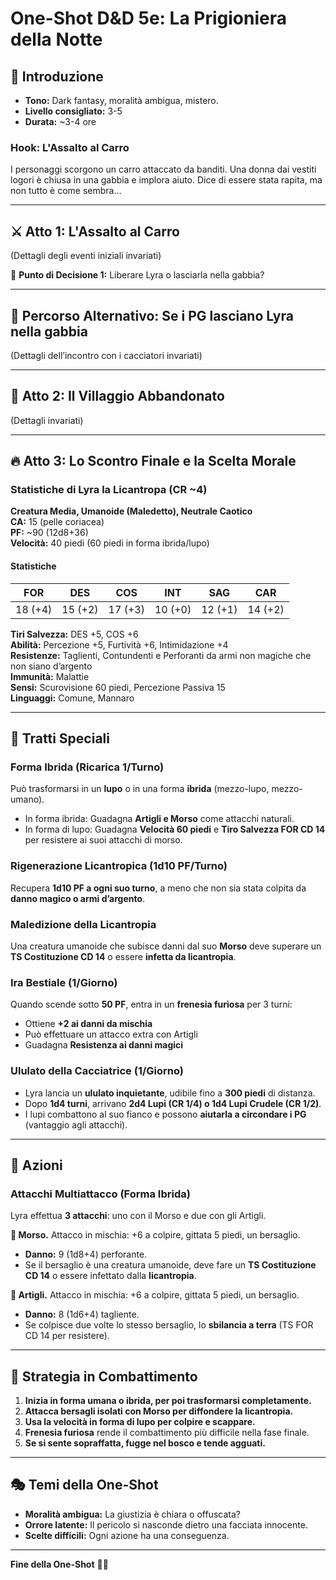 # **One-Shot D&D 5e: La Prigioniera della Notte**

## 🐺 **Introduzione**
- **Tono:** Dark fantasy, moralità ambigua, mistero.  
- **Livello consigliato:** 3-5  
- **Durata:** ~3-4 ore  

### **Hook: L'Assalto al Carro**
I personaggi scorgono un carro attaccato da banditi. Una donna dai vestiti logori è chiusa in una gabbia e implora aiuto. Dice di essere stata rapita, ma non tutto è come sembra...

---

## ⚔️ **Atto 1: L'Assalto al Carro**
(Dettagli degli eventi iniziali invariati)  

🤔 **Punto di Decisione 1:** Liberare Lyra o lasciarla nella gabbia?  

---

## 🌲 **Percorso Alternativo: Se i PG lasciano Lyra nella gabbia**
(Dettagli dell’incontro con i cacciatori invariati)  

---

## 🌲 **Atto 2: Il Villaggio Abbandonato**
(Dettagli invariati)  

---

## 🔥 **Atto 3: Lo Scontro Finale e la Scelta Morale**

### **Statistiche di Lyra la Licantropa (CR ~4)**
**Creatura Media, Umanoide (Maledetto), Neutrale Caotico**  
**CA:** 15 (pelle coriacea)  
**PF:** ~90 (12d8+36)  
**Velocità:** 40 piedi (60 piedi in forma ibrida/lupo)  

#### **Statistiche**
| FOR | DES | COS | INT | SAG | CAR |
|:--:|:--:|:--:|:--:|:--:|:--:|
| 18 (+4) | 15 (+2) | 17 (+3) | 10 (+0) | 12 (+1) | 14 (+2) |

**Tiri Salvezza:** DES +5, COS +6  
**Abilità:** Percezione +5, Furtività +6, Intimidazione +4  
**Resistenze:** Taglienti, Contundenti e Perforanti da armi non magiche che non siano d’argento  
**Immunità:** Malattie  
**Sensi:** Scurovisione 60 piedi, Percezione Passiva 15  
**Linguaggi:** Comune, Mannaro  

---

## 🐺 **Tratti Speciali**

### **Forma Ibrida (Ricarica 1/Turno)**
Può trasformarsi in un **lupo** o in una forma **ibrida** (mezzo-lupo, mezzo-umano).  
- In forma ibrida: Guadagna **Artigli e Morso** come attacchi naturali.  
- In forma di lupo: Guadagna **Velocità 60 piedi** e **Tiro Salvezza FOR CD 14** per resistere ai suoi attacchi di morso.  

### **Rigenerazione Licantropica (1d10 PF/Turno)**
Recupera **1d10 PF a ogni suo turno**, a meno che non sia stata colpita da **danno magico o armi d’argento**.  

### **Maledizione della Licantropia**
Una creatura umanoide che subisce danni dal suo **Morso** deve superare un **TS Costituzione CD 14** o essere **infetta da licantropia**.  

### **Ira Bestiale (1/Giorno)**
Quando scende sotto **50 PF**, entra in un **frenesia furiosa** per 3 turni:  
- Ottiene **+2 ai danni da mischia**  
- Può effettuare un attacco extra con Artigli  
- Guadagna **Resistenza ai danni magici**  

### **Ululato della Cacciatrice (1/Giorno)**
- Lyra lancia un **ululato inquietante**, udibile fino a **300 piedi** di distanza.  
- Dopo **1d4 turni**, arrivano **2d4 Lupi (CR 1/4) o 1d4 Lupi Crudele (CR 1/2)**.  
- I lupi combattono al suo fianco e possono **aiutarla a circondare i PG** (vantaggio agli attacchi).  

---

## 🐺 **Azioni**

### **Attacchi Multiattacco (Forma Ibrida)**
Lyra effettua **3 attacchi**: uno con il Morso e due con gli Artigli.  

**🔹 Morso.** Attacco in mischia: +6 a colpire, gittata 5 piedi, un bersaglio.  
- **Danno:** 9 (1d8+4) perforante.  
- Se il bersaglio è una creatura umanoide, deve fare un **TS Costituzione CD 14** o essere infettato dalla **licantropia**.  

**🔹 Artigli.** Attacco in mischia: +6 a colpire, gittata 5 piedi, un bersaglio.  
- **Danno:** 8 (1d6+4) tagliente.  
- Se colpisce due volte lo stesso bersaglio, lo **sbilancia a terra** (TS FOR CD 14 per resistere).  

---

## 📜 **Strategia in Combattimento**
1. **Inizia in forma umana o ibrida, per poi trasformarsi completamente.**  
2. **Attacca bersagli isolati con Morso per diffondere la licantropia.**  
3. **Usa la velocità in forma di lupo per colpire e scappare.**  
4. **Frenesia furiosa** rende il combattimento più difficile nella fase finale.  
5. **Se si sente sopraffatta, fugge nel bosco e tende agguati.**  

---

## 🎭 **Temi della One-Shot**  
- **Moralità ambigua:** La giustizia è chiara o offuscata?  
- **Orrore latente:** Il pericolo si nasconde dietro una facciata innocente.  
- **Scelte difficili:** Ogni azione ha una conseguenza.  

---  
**Fine della One-Shot** 🎲🔥  
